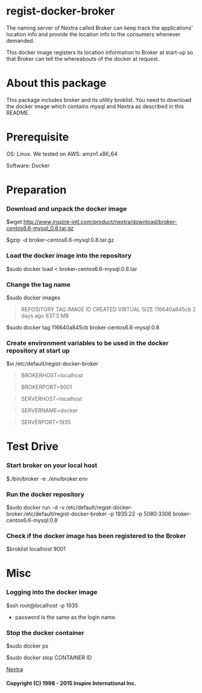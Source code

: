 # regist-docker-broker
The naming server of Nextra called Broker can keep track the applications' location info and provide the location info to the consumers whenever demanded.

This docker image registers its location information to Broker at start-up so that Broker can tell the whereabouts of the docker at request.

# About this package
This package includes broker and its utility broklist. You need to download the docker image which contains mysql and Nextra as described in this README.

# Prerequisite
OS: Linux. We tested on AWS: amzn1.x86_64

Software: Docker

# Preparation
### Download and unpack the docker image
$wget http://www.inspire-intl.com/product/nextra/download/broker-centos6.6-mysql_0.8.tar.gz

$gzip -d broker-centos6.6-mysql:0.8.tar.gz

### Load the docker image into the repository
$sudo docker load < broker-centos6.6-mysql:0.8.tar

### Change the tag name
$sudo docker images
> REPOSITORY  TAG IMAGE ID CREATED VIRTUAL SIZE
> <none>  <none>  116640a845cb  2 days ago  637.3 MB

$sudo docker tag 116640a845cb broker-centos6.6-mysql:0.8

### Create environment variables to be used in the docker repository at start up
$vi /etc/default/regist-docker-broker
> BROKERHOST=localhost

> BROKERPORT=9001

> SERVERHOST=localhost

> SERVERNAME=docker

> SERVERPORT=1935

# Test Drive
### Start broker on your local host
$./bin/broker -e ./env/broker.env

### Run the docker repository
$sudo docker run -d -v /etc/default/regist-docker-broker:/etc/default/regist-docker-broker -p 1935:22 -p 5080:3306 broker-centos6.6-mysql:0.8

### Check if the docker image has been registered to the Broker
$broklist localhost 9001

# Misc
### Logging into the docker image
$ssh root@localhost -p 1935

 * password is the same as the login name.

### Stop the docker container
$sudo docker ps

$sudo docker stop  CONTAINER ID

[Nextra](http://www.inspire-intl.com/product/product_nextra.html)

#### Copyright (C) 1998 - 2015  Inspire International Inc.
